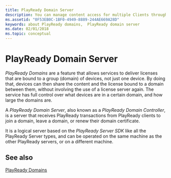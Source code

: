 ```yaml
---
title: PlayReady Domain Server
description: You can manage content access for multiple Clients through a single entity, called a PlayReady domain.
ms.assetid: "0F53EB0C-1BF0-4949-8889-244AE669A28D"
keywords: about PlayReady domains,  PlayReady domain server
ms.date: 02/01/2018
ms.topic: conceptual
---
```



# PlayReady Domain Server

*PlayReady Domains* are a feature that allows services to deliver licenses that are bound to a group (domain) of devices, not just one device. By doing that, devices can then share the content and the license bound to a domain between them, without involving the use of a license server again. The service has full control over what devices are in a certain domain, and how large the domains are.


A *PlayReady Domain Server*, also known as a *PlayReady Domain Controller*, is a server that receives PlayReady transactions from PlayReady clients to join a domain, leave a domain, or renew their domain certificate.

It is a logical server based on the *PlayReady Server SDK* like all the PlayReady Server types, and can be operated on the same machine as the other PlayReady servers, or on a different machine.

## See also

[PlayReady Domains](../Features/domains.md)